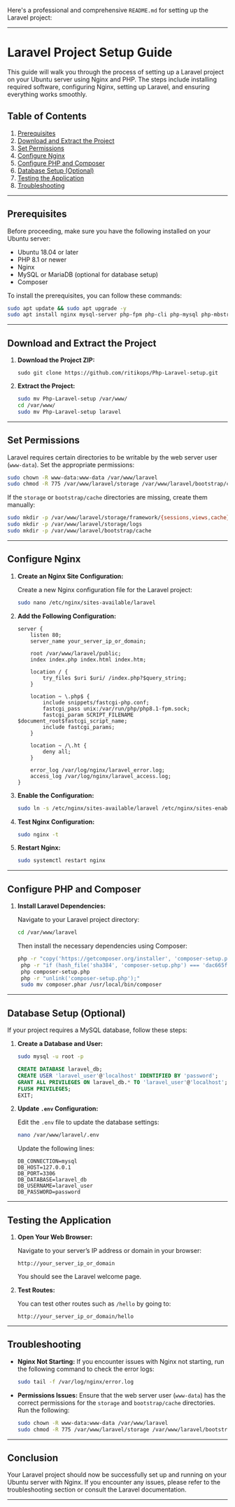 Here's a professional and comprehensive `README.md` for setting up the Laravel project:

---

# **Laravel Project Setup Guide**

This guide will walk you through the process of setting up a Laravel project on your Ubuntu server using Nginx and PHP. The steps include installing required software, configuring Nginx, setting up Laravel, and ensuring everything works smoothly.

## **Table of Contents**

1. [Prerequisites](#prerequisites)
2. [Download and Extract the Project](#download-and-extract-the-project)
3. [Set Permissions](#set-permissions)
4. [Configure Nginx](#configure-nginx)
5. [Configure PHP and Composer](#configure-php-and-composer)
6. [Database Setup (Optional)](#database-setup-optional)
7. [Testing the Application](#testing-the-application)
8. [Troubleshooting](#troubleshooting)

---

## **Prerequisites**

Before proceeding, make sure you have the following installed on your Ubuntu server:

- Ubuntu 18.04 or later
- PHP 8.1 or newer
- Nginx
- MySQL or MariaDB (optional for database setup)
- Composer

To install the prerequisites, you can follow these commands:

```bash
sudo apt update && sudo apt upgrade -y
sudo apt install nginx mysql-server php-fpm php-cli php-mysql php-mbstring php-xml php-curl php-zip unzip curl composer -y
```

---

## **Download and Extract the Project**

1. **Download the Project ZIP:**
    ```
    sudo git clone https://github.com/ritikops/Php-Laravel-setup.git
    ```
2. **Extract the Project:**

   ```bash
   sudo mv Php-Laravel-setup /var/www/
   cd /var/www/
   sudo mv Php-Laravel-setup laravel
   ```

---

## **Set Permissions**

Laravel requires certain directories to be writable by the web server user (`www-data`). Set the appropriate permissions:

```bash
sudo chown -R www-data:www-data /var/www/laravel
sudo chmod -R 775 /var/www/laravel/storage /var/www/laravel/bootstrap/cache
```

If the `storage` or `bootstrap/cache` directories are missing, create them manually:

```bash
sudo mkdir -p /var/www/laravel/storage/framework/{sessions,views,cache}
sudo mkdir -p /var/www/laravel/storage/logs
sudo mkdir -p /var/www/laravel/bootstrap/cache
```

---

## **Configure Nginx**

1. **Create an Nginx Site Configuration:**

   Create a new Nginx configuration file for the Laravel project:

   ```bash
   sudo nano /etc/nginx/sites-available/laravel
   ```

2. **Add the Following Configuration:**

   ```nginx
   server {
       listen 80;
       server_name your_server_ip_or_domain;

       root /var/www/laravel/public;
       index index.php index.html index.htm;

       location / {
           try_files $uri $uri/ /index.php?$query_string;
       }

       location ~ \.php$ {
           include snippets/fastcgi-php.conf;
           fastcgi_pass unix:/var/run/php/php8.1-fpm.sock;
           fastcgi_param SCRIPT_FILENAME $document_root$fastcgi_script_name;
           include fastcgi_params;
       }

       location ~ /\.ht {
           deny all;
       }

       error_log /var/log/nginx/laravel_error.log;
       access_log /var/log/nginx/laravel_access.log;
   }
   ```

3. **Enable the Configuration:**

   ```bash
   sudo ln -s /etc/nginx/sites-available/laravel /etc/nginx/sites-enabled/
   ```

4. **Test Nginx Configuration:**

   ```bash
   sudo nginx -t
   ```

5. **Restart Nginx:**

   ```bash
   sudo systemctl restart nginx
   ```

---

## **Configure PHP and Composer**

1. **Install Laravel Dependencies:**

   Navigate to your Laravel project directory:

   ```bash
   cd /var/www/laravel
   ```

   Then install the necessary dependencies using Composer:

   ```bash
   php -r "copy('https://getcomposer.org/installer', 'composer-setup.php');"
    php -r "if (hash_file('sha384', 'composer-setup.php') === 'dac665fdc30fdd8ec78b38b9800061b4150413ff2e3b6f88543c636f7cd84f6db9189d43a81e5503cda447da73c7e5b6') { echo 'Installer verified'; } else { echo 'Installer corrupt'; unlink('composer-setup.php'); } echo PHP_EOL;"
    php composer-setup.php
    php -r "unlink('composer-setup.php');"
    sudo mv composer.phar /usr/local/bin/composer

   ```

---

## **Database Setup (Optional)**

If your project requires a MySQL database, follow these steps:

1. **Create a Database and User:**

   ```bash
   sudo mysql -u root -p
   ```

   ```sql
   CREATE DATABASE laravel_db;
   CREATE USER 'laravel_user'@'localhost' IDENTIFIED BY 'password';
   GRANT ALL PRIVILEGES ON laravel_db.* TO 'laravel_user'@'localhost';
   FLUSH PRIVILEGES;
   EXIT;
   ```

2. **Update `.env` Configuration:**

   Edit the `.env` file to update the database settings:

   ```bash
   nano /var/www/laravel/.env
   ```

   Update the following lines:

   ```env
   DB_CONNECTION=mysql
   DB_HOST=127.0.0.1
   DB_PORT=3306
   DB_DATABASE=laravel_db
   DB_USERNAME=laravel_user
   DB_PASSWORD=password
   ```


---

## **Testing the Application**

1. **Open Your Web Browser:**

   Navigate to your server’s IP address or domain in your browser:

   ```text
   http://your_server_ip_or_domain
   ```

   You should see the Laravel welcome page.

2. **Test Routes:**

   You can test other routes such as `/hello` by going to:

   ```text
   http://your_server_ip_or_domain/hello
   ```

---

## **Troubleshooting**

- **Nginx Not Starting:**
  If you encounter issues with Nginx not starting, run the following command to check the error logs:

  ```bash
  sudo tail -f /var/log/nginx/error.log
  ```

- **Permissions Issues:**
  Ensure that the web server user (`www-data`) has the correct permissions for the `storage` and `bootstrap/cache` directories. Run the following:

  ```bash
  sudo chown -R www-data:www-data /var/www/laravel
  sudo chmod -R 775 /var/www/laravel/storage /var/www/laravel/bootstrap/cache
  ```

---

## **Conclusion**

Your Laravel project should now be successfully set up and running on your Ubuntu server with Nginx. If you encounter any issues, please refer to the troubleshooting section or consult the Laravel documentation.

---
